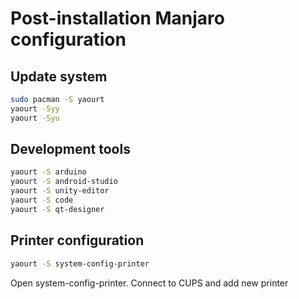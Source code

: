 # Post-installation Manjaro configuration

## Update system

``` bash
sudo pacman -S yaourt
yaourt -Syy
yaourt -Syu
```

## Development tools

``` bash
yaourt -S arduino
yaourt -S android-studio
yaourt -S unity-editor
yaourt -S code
yaourt -S qt-designer
```

## Printer configuration

``` bash
yaourt -S system-config-printer
```

Open system-config-printer. Connect to CUPS and add new printer
